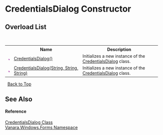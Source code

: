 # CredentialsDialog Constructor 
 


## Overload List
&nbsp;<table><tr><th></th><th>Name</th><th>Description</th></tr><tr><td>![Public method](media/pubmethod.gif "Public method")</td><td><a href="189d6e6f-a600-b27d-1b77-811aeb5883b6">CredentialsDialog()</a></td><td>
Initializes a new instance of the <a href="0ea84148-d3ea-46bf-71cf-f527775f6260">CredentialsDialog</a> class.</td></tr><tr><td>![Public method](media/pubmethod.gif "Public method")</td><td><a href="05482ea6-04ad-a14d-2ce8-cee6957777de">CredentialsDialog(String, String, String)</a></td><td>
Initializes a new instance of the <a href="0ea84148-d3ea-46bf-71cf-f527775f6260">CredentialsDialog</a> class.</td></tr></table>&nbsp;
<a href="#credentialsdialog-constructor">Back to Top</a>

## See Also


#### Reference
<a href="0ea84148-d3ea-46bf-71cf-f527775f6260">CredentialsDialog Class</a><br /><a href="c580cf52-4028-70db-28d0-f9b1abc03861">Vanara.Windows.Forms Namespace</a><br />